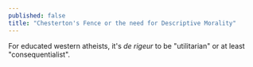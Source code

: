 ```yaml
---
published: false
title: "Chesterton's Fence or the need for Descriptive Morality"
---
```


For educated western atheists, it's *de rigeur* to be "utilitarian" or at least "consequentialist".
